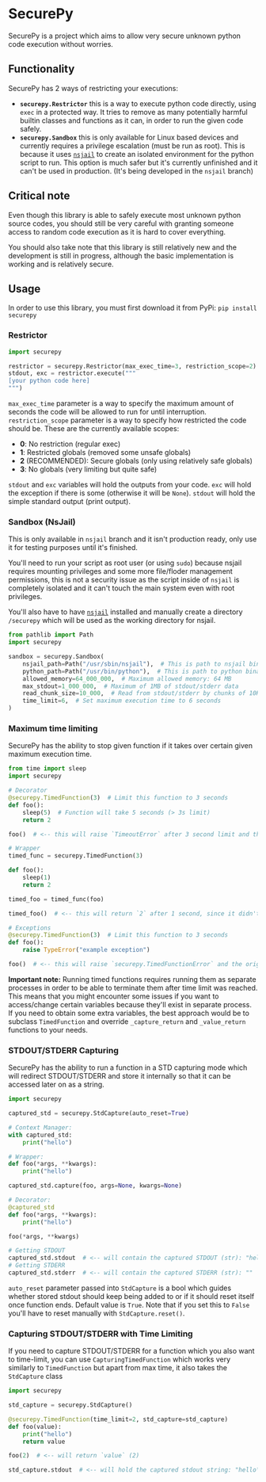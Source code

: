# SecurePy

SecurePy is a project which aims to allow very secure unknown python code execution without worries.

## Functionality

SecurePy has 2 ways of restricting your executions:

- **`securepy.Restrictor`** this is a way to execute python code directly, using `exec` in a protected way. It tries to remove as many potentially harmful builtin classes and functions as it can, in order to run the given code safely.
- **`securepy.Sandbox`** this is only available for Linux based devices and currently requires a privilege escalation (must be run as root). This is because it uses [`nsjail`](https://github.com/google/nsjail) to create an isolated environment for the python script to run. This option is much safer but it's currently unfinished and it can't be used in production. (It's being developed in the `nsjail` branch)

## Critical note

Even though this library is able to safely execute most unknown python source codes, you should still be very careful with granting someone access to random code execution as it is hard to cover everything.

You should also take note that this library is still relatively new and the development is still in progress, although the basic implementation is working and is relatively secure.

## Usage

In order to use this library, you must first download it from PyPi: `pip install securepy`

### Restrictor

```py
import securepy

restrictor = securepy.Restrictor(max_exec_time=3, restriction_scope=2)
stdout, exc = restrictor.execute("""
[your python code here]
""")
```

`max_exec_time` parameter is a way to specify the maximum amount of seconds the code will be allowed to run for until interruption.
`restriction_scope` parameter is a way to specify how restricted the code should be. These are the currently available scopes:

- **0**: No restriction (regular exec)
- **1**: Restricted globals (removed some unsafe globals)
- **2** (RECOMMENDED): Secure globals (only using relatively safe globals)
- **3**: No globals (very limiting but quite safe)

`stdout` and `exc` variables will hold the outputs from your code. `exc` will hold the exception if there is some (otherwise it will be `None`). `stdout` will hold the simple standard output (print output).

### Sandbox (NsJail)

This is only available in `nsjail` branch and it isn't production ready, only use it for testing purposes until it's finished.

You'll need to run your script as root user (or using `sudo`) because nsjail requires mounting privileges and some more file/floder management permissions, this is not a security issue as the script inside of `nsjail` is completely isolated and it can't touch the main system even with root privileges.

You'll also have to have [`nsjail`](https://github.com/google/nsjail) installed and manually create a directory `/securepy` which will be used as the working directory for nsjail.

```py
from pathlib import Path
import securepy

sandbox = securepy.Sandbox(
    nsjail_path=Path("/usr/sbin/nsjail"),  # This is path to nsjail binary (not necessary if left default)
    python_path=Path("/usr/bin/python"),  # This is path to python binary (not necessary if left default)
    allowed_memory=64_000_000,  # Maximum allowed memory: 64 MB
    max_stdout=1_000_000,  # Maximum of 1MB of stdout/stderr data
    read_chunk_size=10_000,  # Read from stdout/stderr by chunks of 10KB
    time_limit=6,  # Set maximum execution time to 6 seconds
)
```

### Maximum time limiting

SecurePy has the ability to stop given function if it takes over certain given maximum execution time.

```py
from time import sleep
import securepy

# Decorator
@securepy.TimedFunction(3)  # Limit this function to 3 seconds
def foo():
    sleep(5)  # Function will take 5 seconds (> 3s limit)
    return 2

foo()  # <-- this will raise `TimeoutError` after 3 second limit and the execution of the function will be automatically stopped.

# Wrapper
timed_func = securepy.TimedFunction(3)

def foo():
    sleep(1)
    return 2

timed_foo = timed_func(foo)

timed_foo()  # <-- this will return `2` after 1 second, since it didn't reach the given limit

# Exceptions
@securepy.TimedFunction(3)  # Limit this function to 3 seconds
def foo():
    raise TypeError("example exception")

foo()  # <-- this will raise `securepy.TimedFunctionError` and the original exception will be stored in `TimedFunctionError.inner_exception`
```

**Important note:** Running timed functions requires running them as separate processes in order to be able to terminate them after time limit was reached. This means that you might encounter some issues if you want to access/change certain variables because they'll exist in separate process. If you need to obtain some extra variables, the best approach would be to subclass `TimedFunction` and override `_capture_return` and `_value_return` functions to your needs.

### STDOUT/STDERR Capturing

SecurePy has the ability to run a function in a STD capturing mode which will redirect STDOUT/STDERR and store it internally so that it can be accessed later on as a string.

```py
import securepy

captured_std = securepy.StdCapture(auto_reset=True)

# Context Manager:
with captured_std:
    print("hello")

# Wrapper:
def foo(*args, **kwargs):
    print("hello")

captured_std.capture(foo, args=None, kwargs=None)

# Decorator:
@captured_std
def foo(*args, **kwargs):
    print("hello")

foo(*args, **kwargs)

# Getting STDOUT
captured_std.stdout  # <-- will contain the captured STDOUT (str): "hello\n"
# Getting STDERR
captured_std.stderr  # <-- will contain the captured STDERR (str): ""
```

`auto_reset` parameter passed into `StdCapture` is a bool which guides whether stored stdout should keep being added to or if it should reset itself once function ends. Default value is `True`. Note that if you set this to `False` you'll have to reset manually with `StdCapture.reset()`.

### Capturing STDOUT/STDERR with Time Limiting

If you need to capture STDOUT/STDERR for a function which you also want to time-limit, you can use `CapturingTimedFunction` which works very similarly to `TimedFunction` but apart from max time, it also takes the `StdCapture` class

```py
import securepy

std_capture = securepy.StdCapture()

@securepy.TimedFunction(time_limit=2, std_capture=std_capture)
def foo(value):
    print("hello")
    return value

foo(2)  # <-- will return `value` (2)

std_capture.stdout  # <-- will hold the captured stdout string: "hello\n"
```
